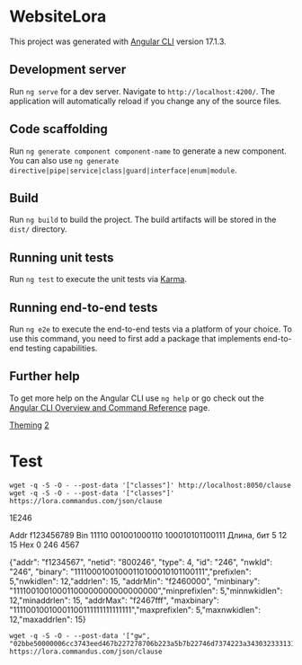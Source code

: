 # WebsiteLora

This project was generated with [Angular CLI](https://github.com/angular/angular-cli) version 17.1.3.

## Development server

Run `ng serve` for a dev server. Navigate to `http://localhost:4200/`. The application will automatically reload if you change any of the source files.

## Code scaffolding

Run `ng generate component component-name` to generate a new component. You can also use `ng generate directive|pipe|service|class|guard|interface|enum|module`.

## Build

Run `ng build` to build the project. The build artifacts will be stored in the `dist/` directory.

## Running unit tests

Run `ng test` to execute the unit tests via [Karma](https://karma-runner.github.io).

## Running end-to-end tests

Run `ng e2e` to execute the end-to-end tests via a platform of your choice. To use this command, you need to first add a package that implements end-to-end testing capabilities.

## Further help

To get more help on the Angular CLI use `ng help` or go check out the [Angular CLI Overview and Command Reference](https://angular.io/cli) page.


[Theming](https://material.angular.io/guide/theming)
[2](https://thecodeshewrites.com/2021/06/16/angular-material-dark-light-theme/#htoc-theme-management-with-angular-material)

# Test

```
wget -q -S -O - --post-data '["classes"]' http://localhost:8050/clause
wget -q -S -O - --post-data '["classes"]' https://lora.commandus.com/json/clause
```

1E246

Addr f123456789
Bin	11110	001001000110	100010101100111
Длина, бит	5	12	15
Hex	0	246	4567


{"addr": "f1234567", "netid": "800246", "type": 4, "id": "246", "nwkId": "246", "binary": "11110001001000110100010101100111","prefixlen": 5,"nwkidlen": 12,"addrlen": 15, "addrMin": "f2460000", "minbinary": "11110010010001100000000000000000","minprefixlen": 5,"minnwkidlen": 12,"minaddrlen": 15, "addrMax": "f2467fff", "maxbinary": "11110010010001100111111111111111","maxprefixlen": 5,"maxnwkidlen": 12,"maxaddrlen": 15}


```
wget -q -S -O - --post-data '["gw", "02bbe50000006cc3743eed467b227278706b223a5b7b22746d7374223a343032333131313534302c226368616e223a332c2272666368223a302c2266726571223a3836342e3730303030302c2273746174223a312c226d6f6475223a224c4f5241222c2264617472223a22534631324257313235222c22636f6472223a22342f35222c226c736e72223a2d31382e352c2272737369223a2d3132312c2273697a65223a33372c2264617461223a22514441445251474151774143334749312b374553394d697030356a436c6f536f464e367a634b65437877394d7357457634513d3d227d5d7d"]' https://lora.commandus.com/json/clause
```
